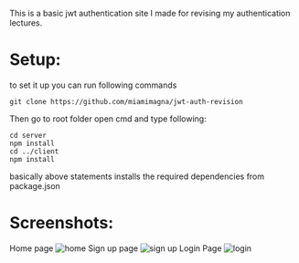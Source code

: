 This is a basic jwt authentication site I made for revising my authentication lectures.
# Setup: 
to set it up you can run following commands
```
git clone https://github.com/miamimagna/jwt-auth-revision
```
Then go to root folder open cmd and type following: 
```
cd server
npm install
cd ../client
npm install
```
basically above statements installs the required dependencies from package.json
# Screenshots:
Home page
![home](https://github.com/user-attachments/assets/378af07b-6c76-4055-ab30-2f4e207b36e4)
Sign up page
![sign up](https://github.com/user-attachments/assets/d11007c5-b2e5-4dd8-b089-97b75604209c)
Login Page
![login](https://github.com/user-attachments/assets/4226bebd-7aaf-4b34-bfce-6fca95935541)
